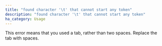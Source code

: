 ```yaml
---
title: "found character '\t' that cannot start any token"
description: "found character '\t' that cannot start any token"
ha_category: Usage
---
```


This error means that you used a tab, rather than two spaces. Replace the tab with spaces.
